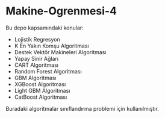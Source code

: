 # Makine-Ogrenmesi-4

Bu depo kapsamındaki konular: 
- Lojistik Regresyon
- K En Yakın Komşu Algoritması
- Destek Vektör Makineleri Algoritması 
- Yapay Sinir Ağları 
- CART Algoritması 
- Random Forest Algoritması
- GBM Algoritması
- XGBoost Algoritması
- Light GBM Algoritması
- CatBoost Algoritması


Buradaki algoritmalar sınıflandırma problemi için kullanılmıştır.
